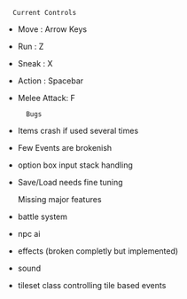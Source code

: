       Current Controls
- Move : Arrow Keys
- Run : Z
- Sneak : X
- Action : Spacebar
- Melee Attack: F

        Bugs
 - Items crash if used several times
 - Few Events are brokenish      
 - option box input stack handling
 - Save/Load needs fine tuning

    Missing major features
 - battle system
 - npc ai
 - effects (broken completly but implemented)
 - sound
 - tileset class controlling tile based events